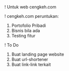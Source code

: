 ! Untuk web cengkeh.com

! cengkeh.com peruntukan:
1. Portofolio Pribadi
2. Bisnis bila ada
3. Testing fitur

! To Do
1. Buat landing page website
2. Buat url-shortener
3. Buat link-link terkait
